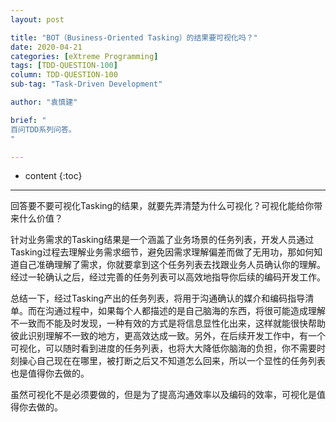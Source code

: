 ```yaml
---
layout: post

title: "BOT（Business-Oriented Tasking）的结果要可视化吗？"
date: 2020-04-21
categories: [eXtreme Programming]
tags: [TDD-QUESTION-100]
column: TDD-QUESTION-100
sub-tag: "Task-Driven Development"

author: "袁慎建"

brief: "
百问TDD系列问答。
"

---
```


* content
{:toc}

---

回答要不要可视化Tasking的结果，就要先弄清楚为什么可视化？可视化能给你带来什么价值？

针对业务需求的Tasking结果是一个涵盖了业务场景的任务列表，开发人员通过Tasking过程去理解业务需求细节，避免因需求理解偏差而做了无用功，那如何知道自己准确理解了需求，你就要拿到这个任务列表去找跟业务人员确认你的理解。经过一轮确认之后，经过完善的任务列表可以高效地指导你后续的编码开发工作。

总结一下，经过Tasking产出的任务列表，将用于沟通确认的媒介和编码指导清单。而在沟通过程中，如果每个人都描述的是自己脑海的东西，将很可能造成理解不一致而不能及时发现，一种有效的方式是将信息显性化出来，这样就能很快帮助彼此识别理解不一致的地方，更高效达成一致。另外，在后续开发工作中，有一个可视化，可以随时看到进度的任务列表，也将大大降低你脑海的负担，你不需要时刻操心自己现在在哪里，被打断之后又不知道怎么回来，所以一个显性的任务列表也是值得你去做的。

虽然可视化不是必须要做的，但是为了提高沟通效率以及编码的效率，可视化是值得你去做的。
